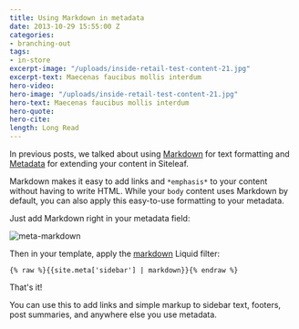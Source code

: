 ```yaml
---
title: Using Markdown in metadata
date: 2013-10-29 15:55:00 Z
categories:
- branching-out
tags:
- in-store
excerpt-image: "/uploads/inside-retail-test-content-21.jpg"
excerpt-text: Maecenas faucibus mollis interdum
hero-video: 
hero-image: "/uploads/inside-retail-test-content-21.jpg"
hero-text: Maecenas faucibus mollis interdum
hero-quote: 
hero-cite: 
length: Long Read
---
```


In previous posts, we talked about using [Markdown](http://www.siteleaf.com/blog/markdown-in-siteleaf/) for text formatting and [Metadata](http://www.siteleaf.com/blog/metadata-in-siteleaf/) for extending your content in Siteleaf.

Markdown makes it easy to add links and `*emphasis*` to your content without having to write HTML. While your `body` content uses Markdown by default, you can also apply this easy-to-use formatting to your metadata.




Just add Markdown right in your metadata field:

![meta-markdown](/uploads/meta-markdown.png) 

Then in your template, apply the [markdown](https://github.com/siteleaf/siteleaf-themes#filters-and-tags) Liquid filter:

```liquid
{% raw %}{{site.meta['sidebar'] | markdown}}{% endraw %}
```

That's it!

You can use this to add links and simple markup to sidebar text, footers, post summaries, and anywhere else you use metadata.
